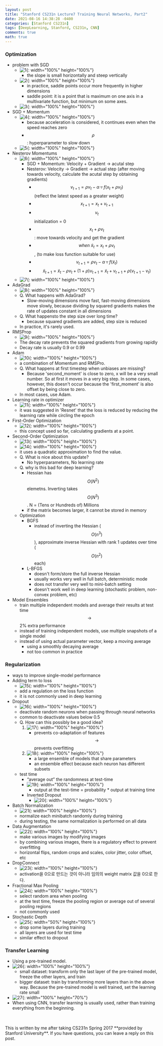 ```yaml
---
layout: post
title: "Stanford CS231n Lecture7 Training Neural Networks, Part2"
date: 2021-08-16 14:38:28 -0400
categories: [Stanford CS231n]
tags: [DeepLearning, Stanford, CS231n, CNN]
comments: true
math: true
---
```


### Optimization
- problem with SGD
    - ![1](/images/cs231n/lec7/1.png){: width="100%" height="100%"}
        - the slope is small horizontally and steep vertically
    - ![2](/images/cs231n/lec7/2.png){: width="100%" height="100%"}
        - in practice, saddle points occur more frequently in higher dimensions
        - saddle point: it is a point that is maximum on one axis in a multivariate function, but minimum on some axes.
    - ![3](/images/cs231n/lec7/3.png){: width="100%" height="100%"}
- SGD + Momentum
    - ![4](/images/cs231n/lec7/4.png){: width="100%" height="100%"}
        - because acceleration is considered, it continues even when the speed reaches zero
        - $$\rho$$: hyperparameter to slow down
    - ![5](/images/cs231n/lec7/5.png){: width="100%" height="100%"} 
- Nesterov Momentums
    - ![6](/images/cs231n/lec7/6.png){: width="100%" height="100%"} 
        - SGD + Momentum: Velocity + Gradient -> acutal step
        - Nesterov: Velocity -> Gradient -> actual step (after moving towards velocity, calculate the acutal step by obtaining gradients)
            - $$v_{t+1} = \rho v_t - \alpha \triangledown f(x_t + \rho v_t)$$ (reflect the latest speed as a greater weight)
            - $$x_{t+1} = x_t + v_{t+1}$$
            - $$v_t$$ initialization = 0
            - $$x_t + \rho v_t$$: move towards velocity and get the gradient
            - $$when \ \tilde x_t = x_t + \rho v_t$$, (to make loss function suitable for use)
            - $$v_{t+1} = \rho v_t - \alpha \triangledown f(\tilde x_t)$$
            - $$\tilde x_{t+1} = \tilde x_t - \rho v_t + (1 + \rho) v_{t+1} = \tilde x_t + v_{t+1} + \rho(v_{t+1} - v_t)$$
    - ![7](/images/cs231n/lec7/7.png){: width="100%" height="100%"} 
- AdaGrad
    - ![8](/images/cs231n/lec7/8.png){: width="100%" height="100%"}
    - Q. What happens with AdaGrad?
        - Slow-moving dimensions move fast, fast-moving dimensions move slowly, because dividing by squared gradients makes the rate of updates constant in all dimensions 
    - Q. What happensto the step size over long time?
        - because squared gradients are added, step size is reduced
    - In practice, it's rarely used.
- RMSProp
    - ![9](/images/cs231n/lec7/9.png){: width="100%" height="100%"}
    -  The decay rate prevents the squared gradients from growing rapidly
    -  Decay rate is usually 0.9 or 0.99
- Adam
    - ![10](/images/cs231n/lec7/10.png){: width="100%" height="100%"}
    -  a combination of Momentum and RMSPro.
    -  Q. What happens at first timestep when unbiases are missing?
        - Because 'second_moment' is close to zero, x will be a very small number. So at first it moves in a very big step. In some cases, however, this doesn't occur because the 'first_moment' is also offset by being close to zero.
    - In most cases, use Adam. 
- Learning rate in optimizer
    - ![11](/images/cs231n/lec7/11.png){: width="100%" height="100%"}
    -  it was suggested in 'Resnet' that the loss is reduced by reducing the learning rate while circling the epoch
-  First-Order Optimization
    - ![12](/images/cs231n/lec7/12.png){: width="100%" height="100%"}
    - this concept used so far, calculating gradients at a point.
-  Second-Order Optimization
    - ![13](/images/cs231n/lec7/13.png){: width="100%" height="100%"}
    - ![14](/images/cs231n/lec7/14.png){: width="100%" height="100%"}
    - it uses a quadratic approximation to find the value.
    - Q. What is nice about this update?
        - No hyperparameters, No learning rate
    - Q. why is this bad for deep learning?
        - Hessian has $$O(N^2)$$ elemetns. Inverting takes $$O(N^3)$$. N = (Tens or Hundreds of) Millions
        - if the matrix becomes larger, it cannot be stored in memory
    - Optimization
        - BGFS
            - instead of inverting the Hessian ($$O(n^3)$$), approximate inverse Hessian with rank 1 updates over time ($$O(n^2)$$ each) 
        - L-BFGS
            - doesn't form/store the full inverse Hessian
            - usually works very well in full batch, deterministic mode
            - does not transfer very well to mini-batch setting
            - doesn't work well in deep learning (stochastic problem, non-convex problem, etc)
- Model Ensembles
    - train multiple independent models and average their results at test time $$\rightarrow$$ 2% extra performance
    - instead of training independent models, use multiple snapshots of a single model
    - instead of using actual parameter vector, keep a moving average
        - using a smoothly decaying average 
        - not too common in practice

### Regularization
- ways to improve single-model performance
- Adding term to loss
    - ![15](/images/cs231n/lec7/15.png){: width="100%" height="100%"}
    - add a regulation on the loss function
    - it is not commonly used in deep learning
- Dropout
    - ![16](/images/cs231n/lec7/16.png){: width="100%" height="100%"} 
    - deactivate random neurons when passing through neural networks
    - common to deactivate values below 0.5
    - Q. How can this possibly be a good idea?
        1. ![17](/images/cs231n/lec7/17.png){: width="100%" height="100%"} 
            - prevents co-adaptation of features $$\rightarrow$$ prevents overfitting
        2. ![18](/images/cs231n/lec7/18.png){: width="100%" height="100%"}         
            - a large ensemble of models that share parameters
            - an ensemble effect because each neuron has different subsets
    - test time
        -  “average out” the randomness at test-time
        -  ![19](/images/cs231n/lec7/19.png){: width="100%" height="100%"}
            - output at the test-time = probability * output at training time
        - Inverted Dropout
            - ![20](/images/cs231n/lec7/20.png){: width="100%" height="100%"}
- Batch Normalization
    - ![21](/images/cs231n/lec7/21.png){: width="100%" height="100%"}
    - normalize each minibatch randomly during training
    - during testing, the same normalization is performed on all data
- Data Augmentation
    - ![22](/images/cs231n/lec7/22.png){: width="100%" height="100%"}
    - make various images by modifying images
    - by combining various images, there is a regulatory effect to prevent overfitting
    - horizontal flips, random crops and scales, color jitter, color offset, etc
- DropConnect
    - ![23](/images/cs231n/lec7/23.png){: width="100%" height="100%"} 
    - activation을 0으로 만드는 것이 아니라 임의의 weight matrix 값을 0으로 한다.
- Fractional Max Pooling
    - ![24](/images/cs231n/lec7/24.png){: width="100%" height="100%"}
    - select random area when pooling
    - at the test time, freeze the pooling region or average out of several pooling regions
    - not commonly used
- Stochastic Depth
    - ![25](/images/cs231n/lec7/25.png){: width="50%" height="100%"}
    - drop some layers during training
    - all layers are used for test time
    - similar effect to dropout

### Transfer Learning
- Using a pre-trained model.
- ![26](/images/cs231n/lec7/26.png){: width="100%" height="100%"}
    - small dataset: transform only the last layer of the pre-trained model, freeze the other layers, and train
    - bigger dataset: train by transforming more layers than in the above way. Because the pre-trained model is well trained, set the learning rate small
- ![27](/images/cs231n/lec7/27.png){: width="100%" height="70%"}
- When using CNN, transfer learning is usually used, rather than training everything from the beginning.

<br/>
<br/>
This is written by me after taking CS231n Spring 2017 **provided by Stanford University**.
If you have questions, you can leave a reply on this post.